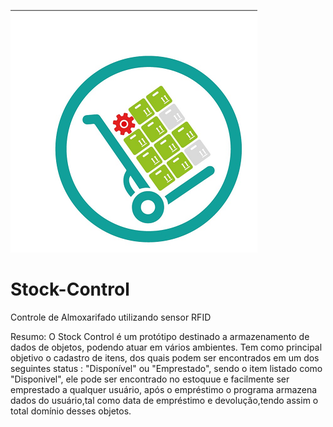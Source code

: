 ![](Imagens/title.png) 

# Stock-Control 
Controle de Almoxarifado utilizando sensor RFID

Resumo: O Stock Control é um protótipo destinado a armazenamento de dados de objetos, podendo atuar em vários ambientes. Tem como principal objetivo o cadastro de itens, dos quais podem ser encontrados em um dos seguintes status : "Disponível" ou "Emprestado", sendo o item listado como "Disponivel", ele pode ser encontrado no estoquue e facilmente ser emprestado a qualquer usuário, após o empréstimo o programa armazena dados do usuário,tal como data de empréstimo e devolução,tendo assim o total domínio desses objetos.
